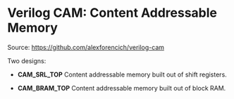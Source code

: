 # Verilog CAM: Content Addressable Memory

Source: https://github.com/alexforencich/verilog-cam

Two designs:

- **CAM_SRL_TOP** Content addressable memory built out of shift registers.

- **CAM_BRAM_TOP** Content addressable memory built out of block RAM.
